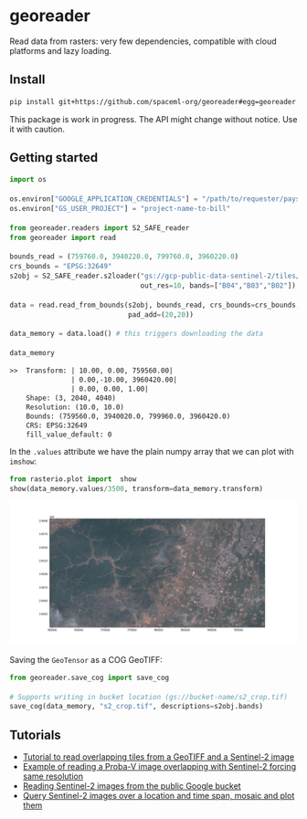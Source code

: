 # georeader

Read data from rasters: very few dependencies, compatible with cloud platforms and lazy loading.

## Install

```bash
pip install git+https://github.com/spaceml-org/georeader#egg=georeader
```

This package is work in progress. The API might change without notice. Use it with caution.

## Getting started

```python
import os

os.environ["GOOGLE_APPLICATION_CREDENTIALS"] = "/path/to/requester/pays/credentials.json"
os.environ["GS_USER_PROJECT"] = "project-name-to-bill"

from georeader.readers import S2_SAFE_reader
from georeader import read

bounds_read = (759760.0, 3940220.0, 799760.0, 3960220.0)
crs_bounds = "EPSG:32649"
s2obj = S2_SAFE_reader.s2loader("gs://gcp-public-data-sentinel-2/tiles/13/S/ER/S2B_MSIL1C_20191008T173219_N0208_R055_T13SER_20191008T204555.SAFE", 
                                out_res=10, bands=["B04","B03","B02"])

data = read.read_from_bounds(s2obj, bounds_read, crs_bounds=crs_bounds, 
                             pad_add=(20,20))

data_memory = data.load() # this triggers downloading the data

data_memory
```
```
>>  Transform: | 10.00, 0.00, 759560.00|
               | 0.00,-10.00, 3960420.00|
               | 0.00, 0.00, 1.00|
    Shape: (3, 2040, 4040)
    Resolution: (10.0, 10.0)
    Bounds: (759560.0, 3940020.0, 799960.0, 3960420.0)
    CRS: EPSG:32649
    fill_value_default: 0
```

In the `.values` attribute we have the plain numpy array that we can plot with `imshow`:

```python
from rasterio.plot import  show
show(data_memory.values/3500, transform=data_memory.transform)

```
![S2image](notebooks/images/sample_read.jpeg)

Saving the `GeoTensor` as a COG GeoTIFF: 

```python
from georeader.save_cog import save_cog

# Supports writing in bucket location (gs://bucket-name/s2_crop.tif)
save_cog(data_memory, "s2_crop.tif", descriptions=s2obj.bands)
```

## Tutorials

* [Tutorial to read overlapping tiles from a GeoTIFF and a Sentinel-2 image](https://github.com/spaceml-org/georeader/blob/main/notebooks/reading_overlapping_sentinel2_aviris.ipynb)
* [Example of reading a Proba-V image overlapping with Sentinel-2 forcing same resolution](https://github.com/spaceml-org/georeader/blob/main/notebooks/read_overlapping_probav_and_sentinel2.ipynb)
* [Reading Sentinel-2 images from the public Google bucket](https://github.com/spaceml-org/georeader/blob/main/notebooks/read_S2_SAFE_from_bucket.ipynb)
* [Query Sentinel-2 images over a location and time span, mosaic and plot them](https://github.com/spaceml-org/georeader/blob/main/notebooks/Sentinel-2/query_mosaic_s2_images.ipynb)


